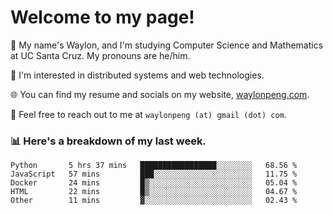 # Welcome to my page! 

👋 My name's Waylon, and I'm studying Computer Science and Mathematics at UC Santa Cruz. My pronouns are he/him. 

💭 I'm interested in distributed systems and web technologies.

🌐 You can find my resume and socials on my website, [waylonpeng.com](https://www.waylonpeng.com).

📧 Feel free to reach out to me at `waylonpeng (at) gmail (dot) com`.

### 📊 Here's a breakdown of my last week.

<!--START_SECTION:waka-->
```text
Python       5 hrs 37 mins   █████████████████░░░░░░░░   68.56 % 
JavaScript   57 mins         ███░░░░░░░░░░░░░░░░░░░░░░   11.75 % 
Docker       24 mins         █▒░░░░░░░░░░░░░░░░░░░░░░░   05.04 % 
HTML         22 mins         █▒░░░░░░░░░░░░░░░░░░░░░░░   04.67 % 
Other        11 mins         ▓░░░░░░░░░░░░░░░░░░░░░░░░   02.43 % 
```
<!--END_SECTION:waka-->
